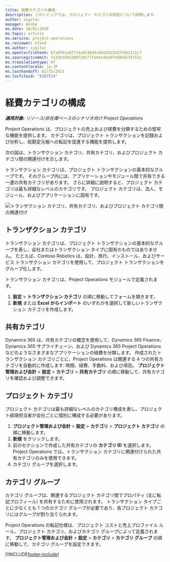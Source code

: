 ```yaml
---
title: 経費カテゴリの構成
description: このトピックでは、プロジェクト カテゴリの設定について説明します。
author: sigitac
manager: Annbe
ms.date: 10/01/2020
ms.topic: article
ms.service: project-operations
ms.reviewer: kfend
ms.author: sigitac
ms.openlocfilehash: b7adf61a82714a0148d9c8b1d2b2b37fd611c1cf
ms.sourcegitcommit: fa32b1893286f20271fa4ec4be8fc68bd135f53c
ms.translationtype: HT
ms.contentlocale: ja-JP
ms.lasthandoff: 02/15/2021
ms.locfileid: "5287514"
---
```

# <a name="configure-project-categories"></a>経費カテゴリの構成

_**適用対象:** リソース/非在庫ベースのシナリオ向け Project Operations_

Project Operations は、プロジェクトの売上および経費を分類するための堅牢な機能を提供します。 カテゴリは、プロジェクト トランザクションを記録および分析し、総勘定元帳への転記を促進する機能を提供します。

次の図は、トランザクション カテゴリ、共有カテゴリ、およびプロジェクト カテゴリ間の関連付けを示します。 

トランザクション カテゴリは、プロジェクト トランザクションの基本的なグループです。 そのグループ内には、アプリケーションやモジュール間で共有できる一連の共有カテゴリがあります。 さらに詳細に説明すると、プロジェクト カテゴリは最も詳細なレベルのカテゴリです。 プロジェクト カテゴリは、法人、モジュール、およびアプリケーションに固有です。

![トランザクション カテゴリ、共有カテゴリ、およびプロジェクト カテゴリ間の関連付け](media/project-categories.png)

## <a name="transaction-categories"></a>トランザクション カテゴリ

トランザクション カテゴリは、プロジェクト トランザクションの基本的なグループを表し、会社またはトランザクション タイプに固有のものではありません。 たとえば、Contoso Robotics は、設計、旅行、インストール、およびサービス トランザクション カテゴリを使用して、プロジェクト トランザクションをグループ化します。

トランザクション カテゴリは、Project Operations モジュールで定義されます。 
1. **設定** \> **トランザクション カテゴリ** の順に移動してフォームを開きます。 
2. **新規** または **Excel からインポート** のいずれかを選択して新しいトランザクション カテゴリを作成します。

## <a name="shared-categories"></a>共有カテゴリ

Dynamics 365 は、共有カテゴリの概念を使用して、Dynamics 365 Finance、Dynamics 365 サプライチェーン、および Dynamics 365 Project Operations などのようなさまざまなアプリケーションの経費を分類します。 作成されたトランザクション カテゴリごとに、Project Operations は関連する 4 つの共有カテゴリを自動的に作成します: 時間、経費、手数料、および項目。 **プロジェクト管理および会計** \> **設定** \> **カテゴリ** \> **共有カテゴリ** の順に移動して、共有カテゴリを確認および調整できます。

## <a name="project-categories"></a>プロジェクト カテゴリ

プロジェクト カテゴリは最も詳細なレベルのカテゴリ構成を表し、プロジェクト経理担当者が会社ごとに個別に構成する必要があります。

1. **プロジェクト管理および会計** \> **設定** \> **カテゴリ** \> **プロジェクト カテゴリ** の順に移動します。
2. **新規** をクリックします。
3. 前のセクションで作成した共有カテゴリの **カテゴリ ID** を選択します。 Project Operations では、トランザクション カテゴリに関連付けられた共有カテゴリのみを使用できます。
4. カテゴリ グループを選択します。

## <a name="category-groups"></a>カテゴリ グループ

カテゴリ グループは、関連するプロジェクト カテゴリ間でプロパティ (主に転記プロフィール) を共有するために使用されます。 トランザクション タイプごとに少なくとも 1 つのカテゴリ グループが必要であり、各プロジェクト カテゴリにはグループが割り当てられます。

Project Operations の転記仕様は、プロジェクト コストと売上プロファイル ルール、プロジェクト カテゴリ、およびカテゴリ グループによって定義されます。 **プロジェクト管理および会計** \> **設定** \> **カテゴリ** \> **カテゴリ グループ** の順に移動して、カテゴリ グループを設定できます。


[!INCLUDE[footer-include](../includes/footer-banner.md)]